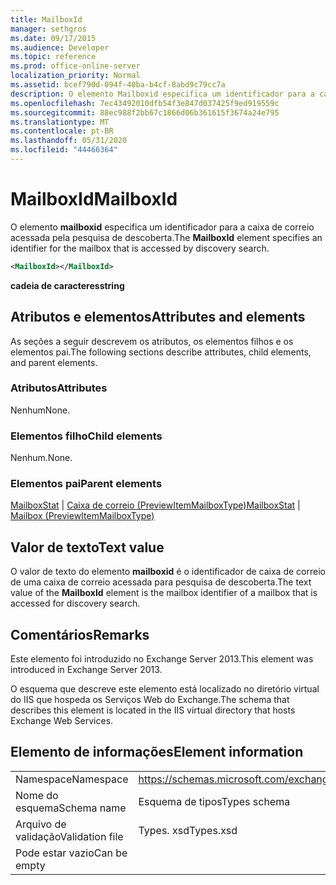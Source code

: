 ```yaml
---
title: MailboxId
manager: sethgros
ms.date: 09/17/2015
ms.audience: Developer
ms.topic: reference
ms.prod: office-online-server
localization_priority: Normal
ms.assetid: bcef790d-094f-40ba-b4cf-8abd9c79cc7a
description: O elemento Mailboxid especifica um identificador para a caixa de correio acessada pela pesquisa de descoberta.
ms.openlocfilehash: 7ec43492010dfb54f3e847d037425f9ed919559c
ms.sourcegitcommit: 88ec988f2bb67c1866d06b361615f3674a24e795
ms.translationtype: MT
ms.contentlocale: pt-BR
ms.lasthandoff: 05/31/2020
ms.locfileid: "44466364"
---
```

# <a name="mailboxid"></a><span data-ttu-id="8a5f1-103">MailboxId</span><span class="sxs-lookup"><span data-stu-id="8a5f1-103">MailboxId</span></span>

<span data-ttu-id="8a5f1-104">O elemento **mailboxid** especifica um identificador para a caixa de correio acessada pela pesquisa de descoberta.</span><span class="sxs-lookup"><span data-stu-id="8a5f1-104">The **MailboxId** element specifies an identifier for the mailbox that is accessed by discovery search.</span></span> 
  
```XML
<MailboxId></MailboxId>
```

<span data-ttu-id="8a5f1-105">**cadeia de caracteres**</span><span class="sxs-lookup"><span data-stu-id="8a5f1-105">**string**</span></span>

## <a name="attributes-and-elements"></a><span data-ttu-id="8a5f1-106">Atributos e elementos</span><span class="sxs-lookup"><span data-stu-id="8a5f1-106">Attributes and elements</span></span>

<span data-ttu-id="8a5f1-107">As seções a seguir descrevem os atributos, os elementos filhos e os elementos pai.</span><span class="sxs-lookup"><span data-stu-id="8a5f1-107">The following sections describe attributes, child elements, and parent elements.</span></span>
  
### <a name="attributes"></a><span data-ttu-id="8a5f1-108">Atributos</span><span class="sxs-lookup"><span data-stu-id="8a5f1-108">Attributes</span></span>

<span data-ttu-id="8a5f1-109">Nenhum</span><span class="sxs-lookup"><span data-stu-id="8a5f1-109">None.</span></span>
  
### <a name="child-elements"></a><span data-ttu-id="8a5f1-110">Elementos filho</span><span class="sxs-lookup"><span data-stu-id="8a5f1-110">Child elements</span></span>

<span data-ttu-id="8a5f1-111">Nenhum.</span><span class="sxs-lookup"><span data-stu-id="8a5f1-111">None.</span></span>
  
### <a name="parent-elements"></a><span data-ttu-id="8a5f1-112">Elementos pai</span><span class="sxs-lookup"><span data-stu-id="8a5f1-112">Parent elements</span></span>

<span data-ttu-id="8a5f1-113">[MailboxStat](mailboxstat.md)  |  [Caixa de correio (PreviewItemMailboxType)](mailbox-previewitemmailboxtype.md)</span><span class="sxs-lookup"><span data-stu-id="8a5f1-113">[MailboxStat](mailboxstat.md) | [Mailbox (PreviewItemMailboxType)](mailbox-previewitemmailboxtype.md)</span></span>
  
## <a name="text-value"></a><span data-ttu-id="8a5f1-114">Valor de texto</span><span class="sxs-lookup"><span data-stu-id="8a5f1-114">Text value</span></span>

<span data-ttu-id="8a5f1-115">O valor de texto do elemento **mailboxid** é o identificador de caixa de correio de uma caixa de correio acessada para pesquisa de descoberta.</span><span class="sxs-lookup"><span data-stu-id="8a5f1-115">The text value of the **MailboxId** element is the mailbox identifier of a mailbox that is accessed for discovery search.</span></span> 
  
## <a name="remarks"></a><span data-ttu-id="8a5f1-116">Comentários</span><span class="sxs-lookup"><span data-stu-id="8a5f1-116">Remarks</span></span>

<span data-ttu-id="8a5f1-117">Este elemento foi introduzido no Exchange Server 2013.</span><span class="sxs-lookup"><span data-stu-id="8a5f1-117">This element was introduced in Exchange Server 2013.</span></span>
  
<span data-ttu-id="8a5f1-118">O esquema que descreve este elemento está localizado no diretório virtual do IIS que hospeda os Serviços Web do Exchange.</span><span class="sxs-lookup"><span data-stu-id="8a5f1-118">The schema that describes this element is located in the IIS virtual directory that hosts Exchange Web Services.</span></span>
  
## <a name="element-information"></a><span data-ttu-id="8a5f1-119">Elemento de informações</span><span class="sxs-lookup"><span data-stu-id="8a5f1-119">Element information</span></span>

|||
|:-----|:-----|
|<span data-ttu-id="8a5f1-120">Namespace</span><span class="sxs-lookup"><span data-stu-id="8a5f1-120">Namespace</span></span>  <br/> |https://schemas.microsoft.com/exchange/services/2006/types  <br/> |
|<span data-ttu-id="8a5f1-121">Nome do esquema</span><span class="sxs-lookup"><span data-stu-id="8a5f1-121">Schema name</span></span>  <br/> |<span data-ttu-id="8a5f1-122">Esquema de tipos</span><span class="sxs-lookup"><span data-stu-id="8a5f1-122">Types schema</span></span>  <br/> |
|<span data-ttu-id="8a5f1-123">Arquivo de validação</span><span class="sxs-lookup"><span data-stu-id="8a5f1-123">Validation file</span></span>  <br/> |<span data-ttu-id="8a5f1-124">Types. xsd</span><span class="sxs-lookup"><span data-stu-id="8a5f1-124">Types.xsd</span></span>  <br/> |
|<span data-ttu-id="8a5f1-125">Pode estar vazio</span><span class="sxs-lookup"><span data-stu-id="8a5f1-125">Can be empty</span></span>  <br/> ||
   


